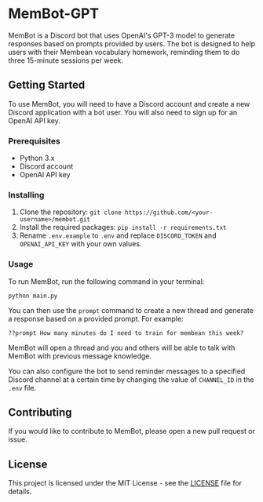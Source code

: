 # MemBot-GPT

MemBot is a Discord bot that uses OpenAI's GPT-3 model to generate responses based on prompts provided by users. The bot is designed to help users with their Membean vocabulary homework, reminding them to do three 15-minute sessions per week.

## Getting Started

To use MemBot, you will need to have a Discord account and create a new Discord application with a bot user. You will also need to sign up for an OpenAI API key.

### Prerequisites

- Python 3.x
- Discord account
- OpenAI API key

### Installing

1. Clone the repository: `git clone https://github.com/<your-username>/membot.git`
2. Install the required packages: `pip install -r requirements.txt`
3. Rename `.env.example` to `.env` and replace `DISCORD_TOKEN` and `OPENAI_API_KEY` with your own values.

### Usage

To run MemBot, run the following command in your terminal:

```
python main.py
```

You can then use the `prompt` command to create a new thread and generate a response based on a provided prompt. For example:

```
??prompt How many minutes do I need to train for membean this week?
```

MemBot will open a thread and you and others will be able to talk with MemBot with previous message knowledge.

You can also configure the bot to send reminder messages to a specified Discord channel at a certain time by changing the value of `CHANNEL_ID` in the `.env` file.

## Contributing

If you would like to contribute to MemBot, please open a new pull request or issue.

## License

This project is licensed under the MIT License - see the [LICENSE](LICENSE) file for details.
